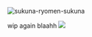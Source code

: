 
![sukuna-ryomen-sukuna](https://github.com/user-attachments/assets/bf9e3bbc-d48c-4a50-9b7e-1ef2e26d6ca2)


wip again blaahh
![](https://komarev.com/ghpvc/?username=malevolenttshrine&color=grey)
